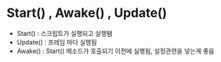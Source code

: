 # Start() , Awake() , Update()

* Start() : 스크립트가 실행되고 실행됌
* Update() : 프레임 마다 실행됨
* Awake() :  Start() 메소드가 호출되기 이전에 실행됨, 설정관련을 넣는게 좋음